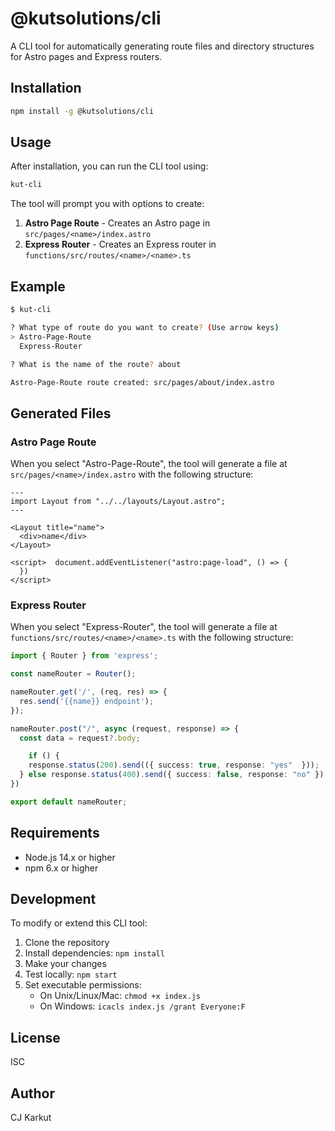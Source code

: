 # @kutsolutions/cli

A CLI tool for automatically generating route files and directory structures for Astro pages and Express routers.

## Installation

```bash
npm install -g @kutsolutions/cli
```

## Usage

After installation, you can run the CLI tool using:

```bash
kut-cli
```

The tool will prompt you with options to create:

1. **Astro Page Route** - Creates an Astro page in `src/pages/<name>/index.astro`
2. **Express Router** - Creates an Express router in `functions/src/routes/<name>/<name>.ts`

## Example

```bash
$ kut-cli

? What type of route do you want to create? (Use arrow keys)
> Astro-Page-Route
  Express-Router

? What is the name of the route? about

Astro-Page-Route route created: src/pages/about/index.astro
```

## Generated Files

### Astro Page Route

When you select "Astro-Page-Route", the tool will generate a file at `src/pages/<name>/index.astro` with the following structure:

```astro
---
import Layout from "../../layouts/Layout.astro";
---

<Layout title="name">
  <div>name</div>
</Layout>

<script>  document.addEventListener("astro:page-load", () => {
  })
</script>
```

### Express Router

When you select "Express-Router", the tool will generate a file at `functions/src/routes/<name>/<name>.ts` with the following structure:

```typescript
import { Router } from 'express';

const nameRouter = Router();

nameRouter.get('/', (req, res) => {
  res.send('{{name}} endpoint');
});

nameRouter.post("/", async (request, response) => {
  const data = request?.body;

    if () {
    response.status(200).send(({ success: true, response: "yes"  }));
  } else response.status(400).send({ success: false, response: "no" });
})

export default nameRouter;
```

## Requirements

- Node.js 14.x or higher
- npm 6.x or higher

## Development

To modify or extend this CLI tool:

1. Clone the repository
2. Install dependencies: `npm install`
3. Make your changes
4. Test locally: `npm start`
5. Set executable permissions:
   - On Unix/Linux/Mac: `chmod +x index.js`
   - On Windows: `icacls index.js /grant Everyone:F`

## License

ISC

## Author

CJ Karkut
